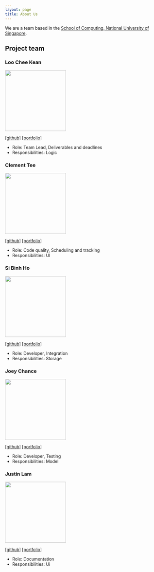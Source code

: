 ```yaml
---
layout: page
title: About Us
---
```


We are a team based in the [School of Computing, National University of Singapore](http://www.comp.nus.edu.sg).

## Project team

### Loo Chee Kean

<img src="images/cheekean5848.png" width="200px">

[[github](https://github.com/cheekean5848)]
[[portfolio](team/cheekean5848.md)]

* Role: Team Lead, Deliverables and deadlines
* Responsibilities: Logic

### Clement Tee

<img src="images/clement0010.png" width="200px">

[[github](http://github.com/clement0010)]
[[portfolio](team/clement0010.md)]


* Role: Code quality, Scheduling and tracking
* Responsibilities: UI

### Si Binh Ho

<img src="images/sibinhho99-nus.png" width="200px">

[[github](http://github.com/sibinhho99-nus)]
[[portfolio](team/sibinhho99-nus.md)]


* Role: Developer, Integration
* Responsibilities: Storage

### Joey Chance

<img src="images/joey-chance.png" width="200px">

[[github](http://github.com/joey-chance)]
[[portfolio](team/joey-chance.md)]


* Role: Developer, Testing
* Responsibilities: Model

### Justin Lam

<img src="images/johndoe.png" width="200px">

[[github](http://github.com/justinlam19)]
[[portfolio](team/justinlam.md)]


* Role: Documentation
* Responsibilities: Ui
